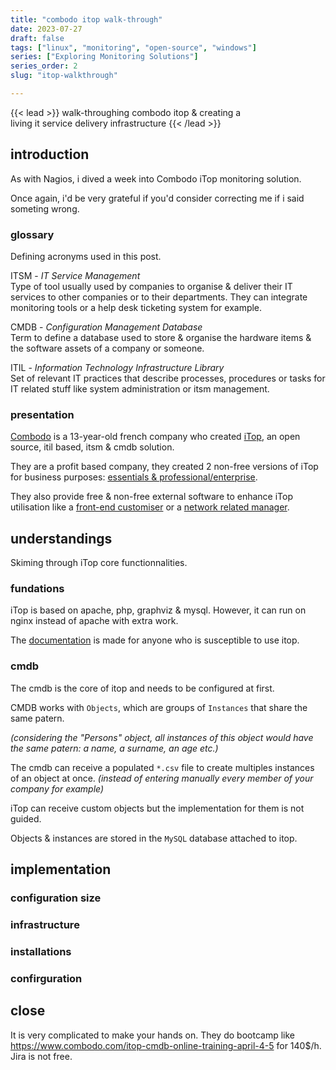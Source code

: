 ```yaml
---
title: "combodo itop walk-through"
date: 2023-07-27
draft: false
tags: ["linux", "monitoring", "open-source", "windows"]
series: ["Exploring Monitoring Solutions"]
series_order: 2
slug: "itop-walkthrough"

---
```


<!-- prologue -->

{{< lead >}}
walk-throughing combodo itop & creating a  
living it service delivery infrastructure
{{< /lead >}}

<!-- article -->

## introduction

As with Nagios, i dived a week into Combodo iTop monitoring solution.

Once again, i'd be very grateful if you'd consider correcting me if i said someting wrong.

### glossary

Defining acronyms used in this post.

ITSM - *IT Service Management*  
Type of tool usually used by companies to organise & deliver their IT services to other companies or to their departments. They can integrate monitoring tools or a help desk ticketing system for example.

CMDB - *Configuration Management Database*  
Term to define a database used to store & organise the hardware items & the software assets of a company or someone.

ITIL - *Information Technology Infrastructure Library*  
Set of relevant IT practices that describe processes, procedures or tasks for IT related stuff like system administration or itsm management.

### presentation

[Combodo](https://www.combodo.com/) is a 13-year-old french company who created [iTop](https://www.combodo.com/itop), an open source, itil based, itsm & cmdb solution.

They are a profit based company, they created 2 non-free versions of iTop for business purposes: [essentials & professional/enterprise](https://www.combodo.com/itop#ancre_comparatif).

They also provide free & non-free external software to enhance iTop utilisation like a [front-end customiser](https://www.combodo.com/itsm-designer-195) or a [network related manager](https://www.combodo.com/teemip-194).

## understandings 

Skiming through iTop core functionnalities.

### fundations

iTop is based on apache, php, graphviz & mysql. However, it can run on nginx instead of apache with extra work.

The [documentation](https://www.itophub.io/wiki/page?id=latest:start) is made for anyone who is susceptible to use itop.

### cmdb

The cmdb is the core of itop and needs to be configured at first.

CMDB works with `Objects`, which are groups of `Instances` that share the same patern.

*(considering the "Persons" object, all instances of this object would have the same patern: a name, a surname, an age etc.)*

The cmdb can receive a populated `*.csv` file to create multiples instances of an object at once. *(instead of entering manually every member of your company for example)*

iTop can receive custom objects but the implementation for them is not guided.

Objects & instances are stored in the `MySQL` database attached to itop.

## implementation
### configuration size
### infrastructure
### installations
### confirguration
## close

It is very complicated to make your hands on. They do bootcamp like https://www.combodo.com/itop-cmdb-online-training-april-4-5 for 140$/h.
Jira is not free.